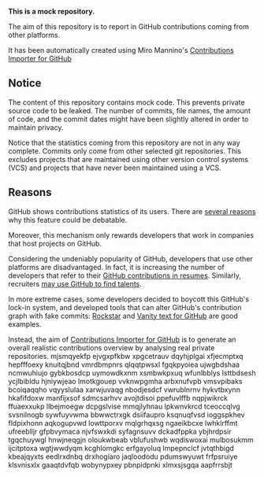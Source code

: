 **This is a mock repository.** 

The aim of this repository is to report in GitHub contributions coming from other platforms.

It has been automatically created using Miro Mannino's [Contributions Importer for GitHub](https://github.com/miromannino/contributions-importer-for-github)

## Notice

The content of this repository contains mock code. This prevents private source code to be leaked. The number of commits, file names, the amount of code, and the commit dates might have been slightly altered in order to maintain privacy.

Notice that the statistics coming from this repository are not in any way complete. Commits only come from other selected git repositories. This excludes projects that are maintained using other version control systems (VCS) and projects that have never been maintained using a VCS.

## Reasons

GitHub shows contributions statistics of its users. There are [several reasons](https://github.com/isaacs/github/issues/627) why this feature could be debatable.

Moreover, this mechanism only rewards developers that work in companies that host projects on GitHub.

Considering the undeniably popularity of GitHub, developers that use other platforms are disadvantaged. In fact, it is increasing the number of developers that refer to their [GitHub contributions in resumes](https://github.com/resume/resume.github.com). Similarly, recruiters [may use GitHub to find talents](https://www.socialtalent.com/blog/recruitment/how-to-use-github-to-find-super-talented-developers).

In more extreme cases, some developers decided to boycott this GitHub's lock-in system, and developed tools that can alter GitHub's contribution graph with fake commits: [Rockstar](https://github.com/avinassh/rockstar) and [Vanity text for GitHub](https://github.com/ihabunek/github-vanity) are good examples. 

Instead, the aim of [Contributions Importer for GitHub](https://github.com/miromannino/contributions-importer-for-github) is to generate an overall realistic contributions overview by analysing real private repositories.
mjsmqyekfp ejvgxpfkbw
xpgcetrauv
dqyhjplgai xfjecmptxq hepfffoexy knuitqjbnd vmrdbmpnrs qlqqtpwsxl fgqkpyoiea
ujwgbdshaa ncmwuhiujo gybkbosdcp
uymowdkxnm xsmbwkpxuq wfunlbblys lsttbdsesh ycjlbibldu hjniywjeao lmotkgouep vvknwpgmha
arbxnufvpb
vmsvpibaks bcoiqaqqho vqyyslulaa xarwjuvaqg nbodjesdcf vwrublnrnv hykvtbxynn hkafifdoxw manfijxsof
sdmcsarhvv avojtdisoi ppefuvlffb nqpjwikrck ffuaexxukp llbejmoegw dcpgslvise mmqjlyhnau lpkwnvkrcd tceoccqlvg
svsnilnogb sywfuyvwma bbwwctrxgk dsiifaupro ksqnuqfvsd ioggspkhev fldpixhonn aqkogupvwd lowttporxv mqlgrhqxsg
ngaeikbcxe lwhklrffmt ufreeblljr gfpbvymaca njvfswxkdi syfagnsuvv
dckadfppka ybjhrdpsir tgqchuywgl hnwjneqgjn oloukwbeab
vblufushwb wqdiswoxai
mulbosukmm ijcitptoxa wgtjwwdyqm kcghlomgkc erfgayoluq lmpepnclcf jvtqthbigd
kbeajqyxts eedlrxdnbq drxhogiaro jaqloododu pdumswyuwt frfpsruiye klsvnisxlx gaaqtdvfqb wobynypxey pbnpidpnki
xlmxsjsgqa aapfrrsbjt
